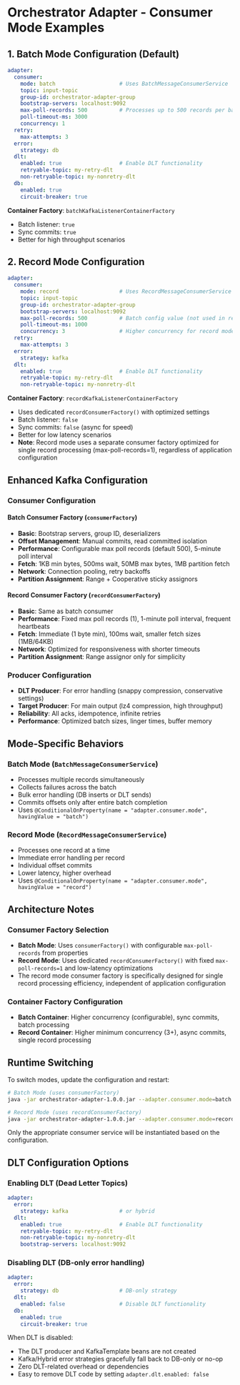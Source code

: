 # Orchestrator Adapter - Consumer Mode Examples

## 1. Batch Mode Configuration (Default)

```yaml
adapter:
  consumer:
    mode: batch                    # Uses BatchMessageConsumerService
    topic: input-topic
    group-id: orchestrator-adapter-group
    bootstrap-servers: localhost:9092
    max-poll-records: 500          # Processes up to 500 records per batch
    poll-timeout-ms: 3000
    concurrency: 1
  retry:
    max-attempts: 3
  error:
    strategy: db
  dlt:
    enabled: true                  # Enable DLT functionality
    retryable-topic: my-retry-dlt
    non-retryable-topic: my-nonretry-dlt
  db:
    enabled: true
    circuit-breaker: true
```

**Container Factory**: `batchKafkaListenerContainerFactory`
- Batch listener: `true`
- Sync commits: `true`
- Better for high throughput scenarios

## 2. Record Mode Configuration

```yaml
adapter:
  consumer:
    mode: record                   # Uses RecordMessageConsumerService
    topic: input-topic
    group-id: orchestrator-adapter-group
    bootstrap-servers: localhost:9092
    max-poll-records: 500          # Batch config value (not used in record mode)
    poll-timeout-ms: 1000
    concurrency: 3                 # Higher concurrency for record mode
  retry:
    max-attempts: 3
  error:
    strategy: kafka
  dlt:
    enabled: true                  # Enable DLT functionality
    retryable-topic: my-retry-dlt
    non-retryable-topic: my-nonretry-dlt
```

**Container Factory**: `recordKafkaListenerContainerFactory`
- Uses dedicated `recordConsumerFactory()` with optimized settings
- Batch listener: `false`
- Sync commits: `false` (async for speed)
- Better for low latency scenarios
- **Note**: Record mode uses a separate consumer factory optimized for single record processing (max-poll-records=1), regardless of application configuration

## Enhanced Kafka Configuration

### Consumer Configuration

#### Batch Consumer Factory (`consumerFactory`)
- **Basic**: Bootstrap servers, group ID, deserializers
- **Offset Management**: Manual commits, read committed isolation
- **Performance**: Configurable max poll records (default 500), 5-minute poll interval
- **Fetch**: 1KB min bytes, 500ms wait, 50MB max bytes, 1MB partition fetch
- **Network**: Connection pooling, retry backoffs
- **Partition Assignment**: Range + Cooperative sticky assignors

#### Record Consumer Factory (`recordConsumerFactory`)
- **Basic**: Same as batch consumer
- **Performance**: Fixed max poll records (1), 1-minute poll interval, frequent heartbeats
- **Fetch**: Immediate (1 byte min), 100ms wait, smaller fetch sizes (1MB/64KB)
- **Network**: Optimized for responsiveness with shorter timeouts
- **Partition Assignment**: Range assignor only for simplicity

### Producer Configuration
- **DLT Producer**: For error handling (snappy compression, conservative settings)
- **Target Producer**: For main output (lz4 compression, high throughput)
- **Reliability**: All acks, idempotence, infinite retries
- **Performance**: Optimized batch sizes, linger times, buffer memory

## Mode-Specific Behaviors

### Batch Mode (`BatchMessageConsumerService`)
- Processes multiple records simultaneously
- Collects failures across the batch
- Bulk error handling (DB inserts or DLT sends)
- Commits offsets only after entire batch completion
- Uses `@ConditionalOnProperty(name = "adapter.consumer.mode", havingValue = "batch")`

### Record Mode (`RecordMessageConsumerService`)
- Processes one record at a time
- Immediate error handling per record
- Individual offset commits
- Lower latency, higher overhead
- Uses `@ConditionalOnProperty(name = "adapter.consumer.mode", havingValue = "record")`

## Architecture Notes

### Consumer Factory Selection
- **Batch Mode**: Uses `consumerFactory()` with configurable `max-poll-records` from properties
- **Record Mode**: Uses dedicated `recordConsumerFactory()` with fixed `max-poll-records=1` and low-latency optimizations
- The record mode consumer factory is specifically designed for single record processing efficiency, independent of application configuration

### Container Factory Configuration
- **Batch Container**: Higher concurrency (configurable), sync commits, batch processing
- **Record Container**: Higher minimum concurrency (3+), async commits, single record processing

## Runtime Switching

To switch modes, update the configuration and restart:

```bash
# Batch Mode (uses consumerFactory)
java -jar orchestrator-adapter-1.0.0.jar --adapter.consumer.mode=batch

# Record Mode (uses recordConsumerFactory)
java -jar orchestrator-adapter-1.0.0.jar --adapter.consumer.mode=record
```

Only the appropriate consumer service will be instantiated based on the configuration.

## DLT Configuration Options

### Enabling DLT (Dead Letter Topics)

```yaml
adapter:
  error:
    strategy: kafka                # or hybrid
  dlt:
    enabled: true                  # Enable DLT functionality
    retryable-topic: my-retry-dlt
    non-retryable-topic: my-nonretry-dlt
    bootstrap-servers: localhost:9092
```

### Disabling DLT (DB-only error handling)

```yaml
adapter:
  error:
    strategy: db                   # DB-only strategy
  dlt:
    enabled: false                 # Disable DLT functionality
  db:
    enabled: true
    circuit-breaker: true
```

When DLT is disabled:
- The DLT producer and KafkaTemplate beans are not created
- Kafka/Hybrid error strategies gracefully fall back to DB-only or no-op
- Zero DLT-related overhead or dependencies
- Easy to remove DLT code by setting `adapter.dlt.enabled: false`